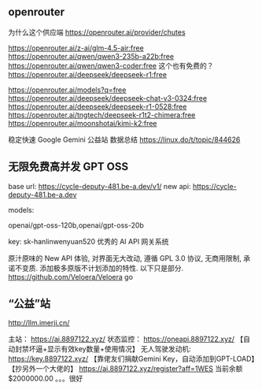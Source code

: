 
## openrouter
为什么这个供应端
https://openrouter.ai/provider/chutes

https://openrouter.ai/z-ai/glm-4.5-air:free
https://openrouter.ai/qwen/qwen3-235b-a22b:free
https://openrouter.ai/qwen/qwen3-coder:free
这个也有免费的？
https://openrouter.ai/deepseek/deepseek-r1:free

https://openrouter.ai/models?q=free
https://openrouter.ai/deepseek/deepseek-chat-v3-0324:free
https://openrouter.ai/deepseek/deepseek-r1-0528:free
https://openrouter.ai/tngtech/deepseek-r1t2-chimera:free
https://openrouter.ai/moonshotai/kimi-k2:free


稳定快速 Google Gemini 公益站 数据总结
https://linux.do/t/topic/844626



## 无限免费高并发 GPT OSS
base url: https://cycle-deputy-481.be-a.dev/v1/
new api: https://cycle-deputy-481.be-a.dev

models:

openai/gpt-oss-120b,openai/gpt-oss-20b

key: sk-hanlinwenyuan520
优秀的 AI API 网关系统

原汁原味的 New API 体验, 对界面无大改动, 遵循 GPL 3.0 协议, 无商用限制, 承诺不变质.
添加极多原版不计划添加的特性. 以下只是部分.
https://github.com/Veloera/Veloera
go

## “公益”站

http://llm.imerji.cn/

主站： https://ai.8897122.xyz/
状态监控： https://oneapi.8897122.xyz/ 【自动封禁坏逼+显示有效key数量+使用情况】
无人驾驶发动机: https://key.8897122.xyz/ 【靠佬友们捐献Gemini Key，自动添加到GPT-LOAD】【抄另外一个大佬的】
https://ai.8897122.xyz/register?aff=1WES
当前余额
$2000000.00 。。。很好